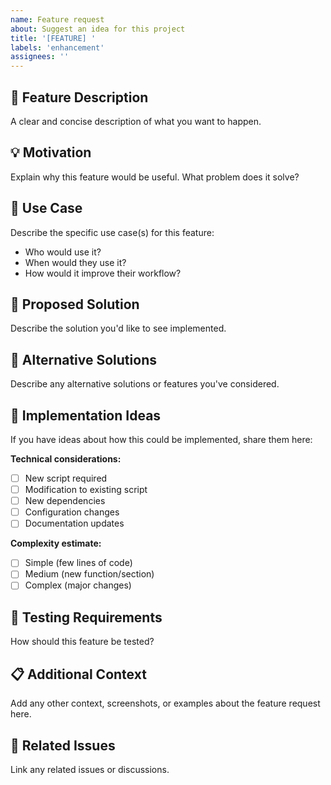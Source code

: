 ```yaml
---
name: Feature request
about: Suggest an idea for this project
title: '[FEATURE] '
labels: 'enhancement'
assignees: ''
---
```


## 🚀 Feature Description
A clear and concise description of what you want to happen.

## 💡 Motivation
Explain why this feature would be useful. What problem does it solve?

## 🎯 Use Case
Describe the specific use case(s) for this feature:
- Who would use it?
- When would they use it?
- How would it improve their workflow?

## 💭 Proposed Solution
Describe the solution you'd like to see implemented.

## 🔄 Alternative Solutions
Describe any alternative solutions or features you've considered.

## 📝 Implementation Ideas
If you have ideas about how this could be implemented, share them here:

**Technical considerations:**
- [ ] New script required
- [ ] Modification to existing script
- [ ] New dependencies
- [ ] Configuration changes
- [ ] Documentation updates

**Complexity estimate:**
- [ ] Simple (few lines of code)
- [ ] Medium (new function/section)
- [ ] Complex (major changes)

## 🧪 Testing Requirements
How should this feature be tested?

## 📋 Additional Context
Add any other context, screenshots, or examples about the feature request here.

## 🔗 Related Issues
Link any related issues or discussions.